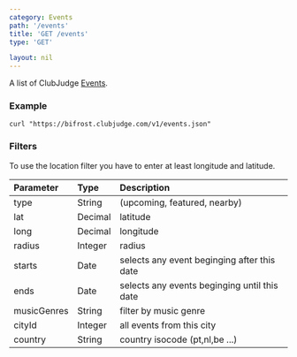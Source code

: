 ```yaml
---
category: Events
path: '/events'
title: 'GET /events'
type: 'GET'

layout: nil
---
```


A list of ClubJudge [Events](#/event-model).

### Example

```
curl "https://bifrost.clubjudge.com/v1/events.json"
```





### Filters

To use the location filter you have to enter at least longitude and latitude.

| Parameter   |   Type  |                 Description                  |
| :---------  | :------ | :------------------------------------------- |
| type        | String  | (upcoming, featured, nearby)                 |
| lat         | Decimal | latitude                                     |
| long        | Decimal | longitude                                    |
| radius      | Integer | radius                                       |
| starts      | Date    | selects any event beginging after this date  |
| ends        | Date    | selects any events beginging until this date |
| musicGenres | String  | filter by music genre                        |
| cityId      | Integer | all events from this city                    |
| country     | String  | country isocode (pt,nl,be ...)               |
